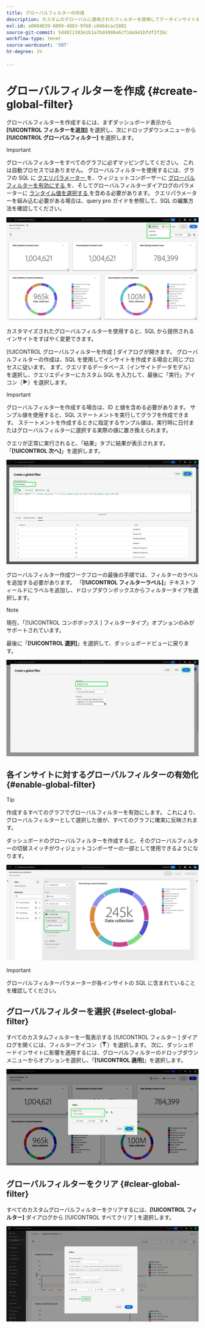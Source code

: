 ```yaml
---
title: グローバルフィルターの作成
description: カスタムのグローバルに適用されたフィルターを使用してデータインサイトをフィルタリングする方法を説明します。
exl-id: a0084039-8809-4883-9f68-c666dcac5881
source-git-commit: 5dd821383e1b1a7bd4998a6cf14a941bfdf3f26c
workflow-type: tm+mt
source-wordcount: '507'
ht-degree: 1%

---
```


# グローバルフィルターを作成 {#create-global-filter}

グローバルフィルターを作成するには、まずダッシュボード表示から **[!UICONTROL フィルターを追加]** を選択し、次にドロップダウンメニューから **[!UICONTROL グローバルフィルター]** を選択します。

>[!IMPORTANT]
>
>グローバルフィルターをすべてのグラフに必ずマッピングしてください。 これは自動プロセスではありません。 グローバルフィルターを使用するには、グラフの SQL に [ クエリパラメーター ](../../../../query-service/ui/parameterized-queries.md) を、ウィジェットコンポーザーに [ グローバルフィルターを有効にする ](#enable-global-filter) を、そしてグローバルフィルターダイアログのパラメーターに [ ランタイム値を選択する ](#select-global-filter) を含める必要があります。 クエリパラメーターを組み込む必要がある場合は、query pro ガイドを参照して、SQL の編集方法を確認してください。

![ 「フィルターを追加」とドロップダウンメニューがハイライト表示されたカスタムダッシュボード。](../../../images/query-pro-mode/add-filter.png)

カスタマイズされたグローバルフィルターを使用すると、SQL から提供されるインサイトをすばやく変更できます。

[!UICONTROL  グローバルフィルターを作成 ] ダイアログが開きます。 グローバルフィルターの作成は、SQL を使用してインサイトを作成する場合と同じプロセスに従います。 まず、クエリするデータベース（インサイトデータモデル）を選択し、クエリエディターにカスタム SQL を入力して、最後に「実行」アイコン（![ 実行アイコン。](/help/images/icons/play.png)）を選択します。

>[!IMPORTANT]
>
>グローバルフィルターを作成する場合は、ID と値を含める必要があります。 サンプル値を使用すると、SQL ステートメントを実行してグラフを作成できます。 ステートメントを作成するときに指定するサンプル値は、実行時に日付またはグローバルフィルターに選択する実際の値に置き換えられます。

クエリが正常に実行されると、「結果」タブに結果が表示されます。 「**[!UICONTROL 次へ]**」を選択します。

![ データセットのドロップダウンメニューが表示され、実行アイコンと「次へ」がハイライト表示された [!UICONTROL  グローバルフィルターを作成ダイアログ ]。](../../../images/query-pro-mode/global-filter.png)

グローバルフィルター作成ワークフローの最後の手順では、フィルターのラベルを追加する必要があります。 「**[!UICONTROL フィルターラベル]**」テキストフィールドにラベルを追加し、ドロップダウンボックスからフィルタータイプを選択します。

>[!NOTE]
>
>現在、「[!UICONTROL  コンボボックス ] フィルタータイプ」オプションのみがサポートされています。

最後に「**[!UICONTROL 選択]**」を選択して、ダッシュボードビューに戻ります。

![ 選択とフィルターラベルのテキスト入力がハイライト表示された [!UICONTROL  グローバルフィルターを作成ダイアログ ]。](../../../images/query-pro-mode/global-filter-label.png)

## 各インサイトに対するグローバルフィルターの有効化 {#enable-global-filter}

>[!TIP]
>
>作成するすべてのグラフでグローバルフィルターを有効にします。 これにより、グローバルフィルターとして選択した値が、すべてのグラフに確実に反映されます。

ダッシュボードのグローバルフィルターを作成すると、そのグローバルフィルターの切替スイッチがウィジェットコンポーザーの一部として使用できるようになります。

![ グローバルフィルター切り替えがハイライト表示されているウィジェットコンポーザー。](../../../images/query-pro-mode/global-filter-consent.png)

>[!IMPORTANT]
>
>グローバルフィルターパラメーターが各インサイトの SQL に含まれていることを確認してください。

## グローバルフィルターを選択 {#select-global-filter}

すべてのカスタムフィルターを一覧表示する [!UICONTROL  フィルター ] ダイアログを開くには、フィルターアイコン（![A フィルターアイコン](/help/images/icons/filter.png)）を選択します。 次に、ダッシュボードインサイトに影響を適用するには、グローバルフィルターのドロップダウンメニューからオプションを選択し、「**[!UICONTROL 適用]**」を選択します。

![ フィルターダイアログがハイライト表示されたカスタムダッシュボード。](../../../images/query-pro-mode/custom-filters.png)

## グローバルフィルターをクリア {#clear-global-filter}

すべてのカスタムグローバルフィルターをクリアするには、**[!UICONTROL フィルター]** ダイアログから [!UICONTROL  すべてクリア ] を選択します。

![ 「すべてクリア」がハイライト表示されたフィルターダイアログ ](../../../images/query-pro-mode/clear-all.png)

